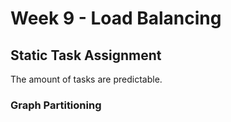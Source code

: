 # Week 9 - Load Balancing

## Static Task Assignment

The amount of tasks are predictable.

### Graph Partitioning